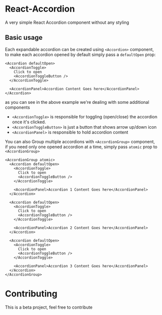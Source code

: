 # React-Accordion

A very simple React Accordion component without any styling

## Basic usage

Each expandable accordion can be created using `<Accordion>` component, to make each accordion opened by default simply pass a `defaultOpen` prop:

```
<Accordion defaultOpen>
  <AccordionToggle>
    Click to open
    <AccordionToggleButton />
  </AccordionToggle>

  <AccordionPanel>Accordion Content Goes here</AccordionPanel>
</Accordion>
```

as you can see in the above example we're dealing with some additional components

- `<AccordionToggle>` is responsible for toggling (open/close) the accordion once it's clicked.
- `<AccordionToggleButton>` is just a button that shows arrow up/down icon
- `<AccordionPanel>` is responsible to hold accordion content

You can also Group multiple accordions with `<AccordionGroup>` component, if you need only one opened accordion at a time, simply pass `atomic` prop to `<AccordionGroup>`

```
<AccordionGroup atomic>
  <Accordion defaultOpen>
    <AccordionToggle>
      Click to open
      <AccordionToggleButton />
    </AccordionToggle>

    <AccordionPanel>Accordion 1 Content Goes here</AccordionPanel>
  </Accordion>

  <Accordion defaultOpen>
    <AccordionToggle>
      Click to open
      <AccordionToggleButton />
    </AccordionToggle>

    <AccordionPanel>Accordion 2 Content Goes here</AccordionPanel>
  </Accordion>

  <Accordion defaultOpen>
    <AccordionToggle>
      Click to open
      <AccordionToggleButton />
    </AccordionToggle>

    <AccordionPanel>Accordion 3 Content Goes here</AccordionPanel>
  </Accordion>
</AccordionGroup>
```

# Contributing

This is a beta project, feel free to contribute
